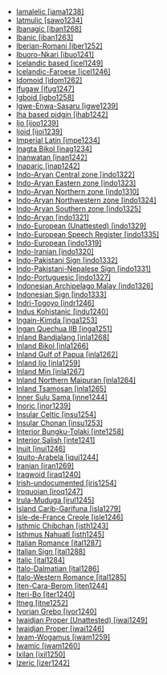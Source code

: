 - [Iamalelic [iama1238]](tree/aust1307/mala1545/cent2237/east2712/ocea1241/west2818/papu1253/nucl1744/nort2848/bwai1241/iama1238/md.ini)
- [Iatmulic [sawo1234]](tree/nduu1242/nucl1642/sawo1235/sawo1234/md.ini)
- [Ibanagic [iban1268]](tree/aust1307/mala1545/nort3238/caga1241/iban1268/md.ini)
- [Ibanic [iban1263]](tree/aust1307/mala1545/mala1536/nort3170/mala1538/nucl1733/iban1263/md.ini)
- [Iberian-Romani [iber1252]](tree/mixe1287/iber1252/md.ini)
- [Ibuoro-Nkari [ibuo1241]](tree/atla1278/volt1241/benu1247/delt1251/obol1242/cent2253/ibuo1241/md.ini)
- [Icelandic based [icel1249]](tree/pidg1258/icel1249/md.ini)
- [Icelandic-Faroese [icel1246]](tree/indo1319/germ1287/nort3152/nort3160/west2805/icel1246/md.ini)
- [Idomoid [idom1262]](tree/atla1278/volt1241/benu1247/idom1262/md.ini)
- [Ifugaw [ifug1247]](tree/aust1307/mala1545/nort3238/meso1254/sout3211/cent2296/nort3240/nucl1754/ifug1247/md.ini)
- [Igboid [igbo1258]](tree/atla1278/volt1241/benu1247/igbo1258/md.ini)
- [Igwe-Enwa-Sasaru [igwe1239]](tree/atla1278/volt1241/benu1247/akpe1249/edoi1239/nort3182/unun9932/igwe1239/md.ini)
- [Iha based pidgin [ihab1242]](tree/pidg1258/ihab1242/md.ini)
- [Ijo [ijoo1239]](tree/ijoi1239/ijoo1239/md.ini)
- [Ijoid [ijoi1239]](tree/ijoi1239/md.ini)
- [Imperial Latin [impe1234]](tree/indo1319/ital1284/lati1262/lati1263/impe1234/md.ini)
- [Inagta Bikol [inag1234]](tree/aust1307/mala1545/grea1284/cent2246/biko1240/inag1234/md.ini)
- [Inanwatan [inan1242]](tree/inan1242/md.ini)
- [Inaparic [inap1242]](tree/araw1281/sout3131/puru1265/inap1242/md.ini)
- [Indo-Aryan Central zone [indo1322]](tree/indo1319/indo1320/indo1321/indo1322/md.ini)
- [Indo-Aryan Eastern zone [indo1323]](tree/indo1319/indo1320/indo1321/indo1323/md.ini)
- [Indo-Aryan Northern zone [indo1310]](tree/indo1319/indo1320/indo1321/indo1310/md.ini)
- [Indo-Aryan Northwestern zone [indo1324]](tree/indo1319/indo1320/indo1321/indo1324/md.ini)
- [Indo-Aryan Southern zone [indo1325]](tree/indo1319/indo1320/indo1321/indo1325/md.ini)
- [Indo-Aryan [indo1321]](tree/indo1319/indo1320/indo1321/md.ini)
- [Indo-European (Unattested) [indo1329]](tree/unat1236/indo1329/md.ini)
- [Indo-European Speech Register [indo1335]](tree/spee1234/indo1335/md.ini)
- [Indo-European [indo1319]](tree/indo1319/md.ini)
- [Indo-Iranian [indo1320]](tree/indo1319/indo1320/md.ini)
- [Indo-Pakistani Sign [indo1332]](tree/sign1238/deaf1237/indo1331/indo1332/md.ini)
- [Indo-Pakistani-Nepalese Sign [indo1331]](tree/sign1238/deaf1237/indo1331/md.ini)
- [Indo-Portuguesic [indo1327]](tree/indo1319/ital1284/lati1262/lati1263/impe1234/roma1334/ital1285/west2813/shif1234/sout3183/west2838/gali1263/macr1272/indo1327/md.ini)
- [Indonesian Archipelago Malay [indo1326]](tree/aust1307/mala1545/mala1536/nort3170/mala1538/nucl1733/indo1326/md.ini)
- [Indonesian Sign [indo1333]](tree/sign1238/deaf1237/lsfi1234/asli1244/mala1548/indo1333/md.ini)
- [Indri-Togoyo [indr1246]](tree/atla1278/volt1241/nort3149/came1255/uban1244/sere1265/sere1262/sere1266/indr1246/md.ini)
- [Indus Kohistanic [indu1240]](tree/indo1319/indo1320/indo1321/indo1324/kohi1251/indu1240/md.ini)
- [Ingain-Kimda [inga1253]](tree/nucl1710/jeee1236/jeme1246/inga1253/md.ini)
- [Ingan Quechua IIB [inga1251]](tree/quec1387/quec1388/quec1384/colo1257/inga1251/md.ini)
- [Inland Bandjalang [inla1268]](tree/pama1250/sout3135/news1235/band1357/band1339/inla1268/md.ini)
- [Inland Bikol [inla1266]](tree/aust1307/mala1545/grea1284/cent2246/biko1240/inla1266/md.ini)
- [Inland Gulf of Papua [inla1262]](tree/anim1240/inla1262/md.ini)
- [Inland Ijo [inla1259]](tree/ijoi1239/ijoo1239/west2446/inla1259/md.ini)
- [Inland Min [inla1267]](tree/sino1245/sini1245/minn1248/inla1267/md.ini)
- [Inland Northern Maipuran [inla1264]](tree/araw1281/nort2990/inla1264/md.ini)
- [Inland Tsamosan [inla1265]](tree/sali1255/tsam1241/inla1265/md.ini)
- [Inner Sulu Sama [inne1244]](tree/aust1307/mala1545/basa1291/grea1283/sama1302/sulu1242/inne1244/md.ini)
- [Inoric [inor1239]](tree/afro1255/semi1276/west2786/ethi1244/sout3078/oute1258/ttgr1237/inor1239/md.ini)
- [Insular Celtic [insu1254]](tree/indo1319/celt1248/nucl1715/tgbc1234/insu1254/md.ini)
- [Insular Chonan [insu1253]](tree/chon1288/insu1253/md.ini)
- [Interior Bungku-Tolaki [inte1258]](tree/aust1307/mala1545/cele1242/east2488/sout2928/bung1268/west2566/inte1258/md.ini)
- [Interior Salish [inte1241]](tree/sali1255/inte1241/md.ini)
- [Inuit [inui1246]](tree/eski1264/eski1265/inui1246/md.ini)
- [Iquito-Arabela [iqui1244]](tree/zapa1251/iqui1244/md.ini)
- [Iranian [iran1269]](tree/indo1319/indo1320/iran1269/md.ini)
- [Iraqwoid [iraq1240]](tree/afro1255/cush1243/sout3054/west2720/nort3164/iraq1240/md.ini)
- [Irish-undocumented [iris1254]](tree/mixe1287/iris1254/md.ini)
- [Iroquoian [iroq1247]](tree/iroq1247/md.ini)
- [Irula-Muduga [irul1245]](tree/drav1251/sout3133/sout3138/tami1291/tami1292/tami1293/tami1294/irul1245/md.ini)
- [Island Carib-Garifuna [isla1279]](tree/araw1281/nort2990/cari1281/isla1279/md.ini)
- [Isle-de-France Creole [isle1246]](tree/indo1319/ital1284/lati1262/lati1263/impe1234/roma1334/ital1285/west2813/shif1234/nort3208/gall1280/oila1234/cent2283/macr1273/isle1246/md.ini)
- [Isthmic Chibchan [isth1243]](tree/chib1249/core1252/isth1243/md.ini)
- [Isthmus Nahuatl [isth1245]](tree/utoa1244/sout3136/cora1261/azte1234/east2720/isth1245/md.ini)
- [Italian Romance [ital1287]](tree/indo1319/ital1284/lati1262/lati1263/impe1234/roma1334/ital1285/ital1286/ital1287/md.ini)
- [Italian Sign [ital1288]](tree/sign1238/deaf1237/lsfi1234/ital1288/md.ini)
- [Italic [ital1284]](tree/indo1319/ital1284/md.ini)
- [Italo-Dalmatian [ital1286]](tree/indo1319/ital1284/lati1262/lati1263/impe1234/roma1334/ital1285/ital1286/md.ini)
- [Italo-Western Romance [ital1285]](tree/indo1319/ital1284/lati1262/lati1263/impe1234/roma1334/ital1285/md.ini)
- [Iten-Cara-Berom [iten1244]](tree/atla1278/volt1241/benu1247/benu1248/bero1241/iten1244/md.ini)
- [Iteri-Bo [iter1240]](tree/left1242/nucl1244/iter1240/md.ini)
- [Itneg [itne1252]](tree/aust1307/mala1545/nort3238/meso1254/sout3211/cent2296/nort3240/kali1310/itne1252/md.ini)
- [Ivorian Grebo [ivor1240]](tree/atla1278/volt1241/krua1234/west2485/greb1257/ivor1240/md.ini)
- [Iwaidjan Proper (Unattested) [iwai1249]](tree/unat1236/iwai1249/md.ini)
- [Iwaidjan Proper [iwai1246]](tree/iwai1246/md.ini)
- [Iwam-Wogamus [iwam1259]](tree/sepi1257/iwam1259/md.ini)
- [Iwamic [iwam1260]](tree/sepi1257/iwam1259/iwam1260/md.ini)
- [Ixilan [ixil1250]](tree/maya1287/core1254/quic1274/grea1277/ixil1250/md.ini)
- [Izeric [izer1242]](tree/atla1278/volt1241/benu1247/benu1248/benu1249/sout3163/izer1242/md.ini)
